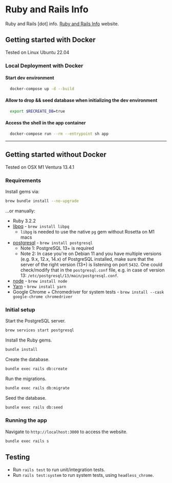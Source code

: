 # Ruby and Rails Info

Ruby and Rails [dot] info.
[Ruby and Rails Info](https://rubyandrails.info) website.

## Getting started with Docker
Tested on Linux Ubuntu 22.04

### Local Deployment with Docker
#### Start dev environment
```bash
  docker-compose up -d --build
```

#### Allow to drop && seed database when initializing the dev environment
```bash
  export $RECREATE_DB=true
```

#### Access the shell in the app container
```bash
  docker-compose run --rm --entrypoint sh app
```

---

## Getting started without Docker
Tested on OSX M1 Ventura 13.4.1

### Requirements

Install gems via:

```bash
brew bundle install --no-upgrade
```

...or manually:

* Ruby 3.2.2
* [libpq](https://www.postgresql.org/docs/9.5/libpq.html) - `brew install libpq`
    * `libpg` is needed to use the native `pg` gem without Rosetta on M1 macs
* [postgresql](https://www.postgresql.org) - `brew install postgresql`
    * Note 1: PostgreSQL 13+ is required
    * Note 2: In case you're on Debian 11 and you have multiple versions (e.g. 9.x, 12.x, 14.x) of PostgreSQL installed, make sure that the server of the right version (13+) is listening on port `5432`. One could check/modify that in the `postgresql.conf` file, e.g. in case of version 13: `/etc/postgresql/13/main/postgresql.conf`.
* [node](https://nodejs.org/en/) - `brew install node`
* [Yarn](https://yarnpkg.com) - `brew install yarn`
* Google Chrome + Chromedriver for system tests - `brew install --cask google-chrome chromedriver`

### Initial setup

Start the PostgreSQL server.

```bash
brew services start postgresql
```

Install the Ruby gems.

```bash
bundle install
```

Create the database.

```bash
bundle exec rails db:create
```

Run the migrations.

```bash
bundle exec rails db:migrate
```

Seed the database.

```bash
bundle exec rails db:seed
```

### Running the app

Navigate to `http://localhost:3000` to access the website.

```bash
bundle exec rails s
```

## Testing

* Run `rails test` to run unit/integration tests.
* Run `rails test:system` to run system tests, using `headless_chrome`.